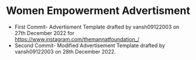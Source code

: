 # Women Empowerment Advertisment
- First Commit- Advertisment Template drafted by vansh09122003 on 27th December 2022 for https://www.instagram.com/themannatfoundation_/
- Second Commit- Modified Advertisement Template drafted by vansh09122003 on 28th December 2022.